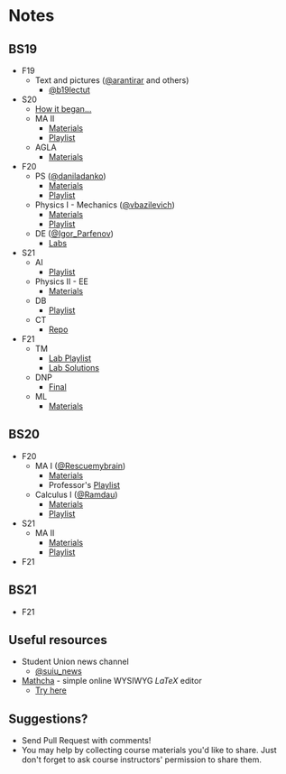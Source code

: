# Notes


## BS19
* F19
    * Text and pictures ([@arantirar](https://t.me/arantirar) and others)
        * [@b19lectut](http://t.me/b19lectut)
* S20
    * [How it began...](https://docs.google.com/spreadsheets/d/1nXFWp9TzYVonFIEJUcCxljtvYfa2U5urXCwc6GUrNb8/edit?usp=sharing)
    * MA II
        * [Materials](https://drive.google.com/drive/folders/1KUTBfqlyPGU3aRYAtAkZJ_eJdGMTfmEc?usp=sharing)
        * [Playlist](https://www.youtube.com/playlist?list=PLUI4rqPAsSEag1Wc9ohTtmZkovLuZMAEG)
    * AGLA
        * [Materials](https://drive.google.com/drive/folders/1Aett2JkUYeKpXc6Px4O-urqzzvKbzp_b?usp=sharing)
* F20
    * PS ([@daniladanko](https://t.me/daniladanko))
        * [Materials](https://drive.google.com/drive/u/0/folders/1llFZPdrxiuD_9aPAFbZ_mcIJjUHB2-NE)
        * [Playlist](https://www.youtube.com/playlist?list=PLUI4rqPAsSEbWP1ov_FFfnPWZujSzF7jV)
    * Physics I - Mechanics ([@vbazilevich](https://t.me/vbazilevich))
        * [Materials](https://drive.google.com/drive/folders/1qx8be_2yLGtZDlYD48Y3s4DdUIz3klgy?usp=sharing)
        * [Playlist](https://www.youtube.com/playlist?list=PLNh4MTycRwFC3nc0sv_0--T7OuLHxMkMK)
    * DE ([@Igor_Parfenov](https://t.me/Igor_Parfenov))
        * [Labs](https://drive.google.com/drive/folders/1q58m0OOjqCSV5QjTzmKTBDyzLo6IvJC9?usp=sharing)
* S21
    * AI 
        * [Playlist](https://youtube.com/playlist?list=PLB6s35Ya4Paovn_wKttoAg3IrHTZSPMjy)
    * Physics II - EE
        * [Materials](https://drive.google.com/folderview?id=1B9F1IU4YXGLxaEU__3X-JYwWvgYTh5O4)
    * DB
        * [Playlist](https://youtube.com/playlist?list=PLB6s35Ya4ParNWZqsxD-j6MzP9nf7pV7t)
    * CT
        * [Repo](https://github.com/SergeiSa/Control-Theory-Slides-Spring-2021)
* F21
    * TM
        * [Lab Playlist](https://youtube.com/playlist?list=PLtFS7FHavVl_DAnHFNvqVZMaEPHdYuhH6)
        * [Lab Solutions](https://www.mathcha.io/editor/D0kgysy7UqlHl4FW5YKO1IxK6nOdsENj9NPtoM1x2e)
    * DNP
        * [Final](https://reminiscent-sprite-516.notion.site/DNP-final-preparation-7dc3e8b17e544d56a0736e79dc4dcb06)
    * ML 
        * [Materials](https://drive.google.com/drive/folders/19MUatOCVYBHUk3cKED9GLE1r-Dj5lP8A?usp=sharing)

## BS20
* F20
    * MA I ([@Rescuemybrain](https://t.me/Rescuemybrain))
        * [Materials](https://drive.google.com/drive/folders/1P1CK8iWA8oy_rgL2gyPqHm9E3qo8hxqZ?usp=sharing)
        * Professor's [Playlist](https://www.youtube.com/playlist?list=PLUI4rqPAsSEa5OGnDRhGTRuznzkcAJUpv)
    * Calculus I ([@Ramdau](https://t.me/Ramdau))
        * [Materials](https://drive.google.com/drive/folders/1YSUDfduUBSkzT7ksgT8CQkSCCRoka53C?usp=sharing)
        * [Playlist](https://youtube.com/playlist?list=PLUI4rqPAsSEbzrpqphMWQ06p70RtXRDwR)
* S21
    * MA II
        * [Materials](https://drive.google.com/drive/folders/17vd4xuf2lCfK0jJ7RBV2dmlQvYbpXDVi?usp=sharing)
        * [Playlist](https://youtube.com/playlist?list=PLB6s35Ya4Pap_gvxY2TTxZmyZ6VluPGgQ)
* F21

## BS21
* F21

## Useful resources
* Student Union news channel
    * [@suiu_news](https://t.me/joinchat/VB5Bp3PXbODTmOwj)
* [Mathcha](https://www.mathcha.io/) - simple online WYSIWYG *LaTeX* editor
    * [Try here](https://www.mathcha.io/editor/7m8gEU4Pi24Imot6Yv7kPTzVLwBI4o5ZV9hwBX9jD)

## Suggestions?
* Send Pull Request with comments!
* You may help by collecting course materials you'd like to share. Just don't forget to ask course instructors' permission to share them.